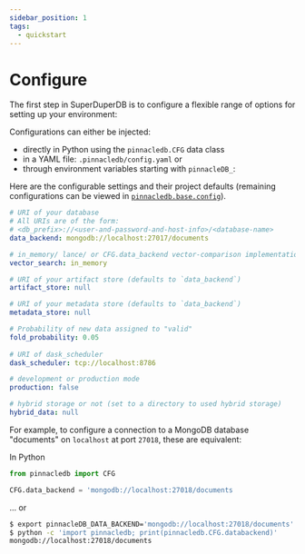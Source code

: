```yaml
---
sidebar_position: 1
tags:
  - quickstart
---
```


# Configure

The first step in SuperDuperDB is to configure a flexible range of options for setting
up your environment:

Configurations can either be injected:

- directly in Python using the `pinnacledb.CFG` data class
- in a YAML file: `.pinnacledb/config.yaml` or
- through environment variables starting with `pinnacleDB_`:

Here are the configurable settings and their project defaults 
(remaining configurations can be viewed in [`pinnacledb.base.config`](https://github.com/SuperDuperDB/pinnacledb/blob/main/pinnacledb/base/config.py)).

```yaml
# URI of your database
# All URIs are of the form:
# <db_prefix>://<user-and-password-and-host-info>/<database-name>
data_backend: mongodb://localhost:27017/documents

# in_memory/ lance/ or CFG.data_backend vector-comparison implementation
vector_search: in_memory

# URI of your artifact store (defaults to `data_backend`)
artifact_store: null

# URI of your metadata store (defaults to `data_backend`)
metadata_store: null

# Probability of new data assigned to "valid"
fold_probability: 0.05
    
# URI of dask_scheduler
dask_scheduler: tcp://localhost:8786

# development or production mode
production: false

# hybrid storage or not (set to a directory to used hybrid storage)
hybrid_data: null
```

For example, to configure a connection to a MongoDB database "documents" on `localhost` at port `27018`, these are equivalent:

In Python

```python
from pinnacledb import CFG

CFG.data_backend = 'mongodb://localhost:27018/documents
```

... or

```bash
$ export pinnacleDB_DATA_BACKEND='mongodb://localhost:27018/documents'
$ python -c 'import pinnacledb; print(pinnacledb.CFG.databackend)'
mongodb://localhost:27018/documents
```